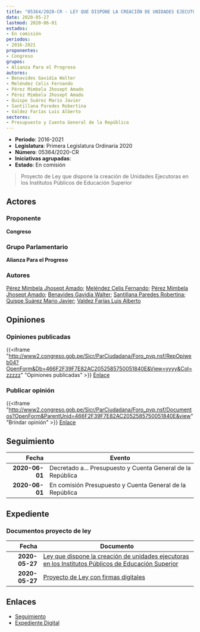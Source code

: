 ```yaml
---
title: "05364/2020-CR - LEY QUE DISPONE LA CREACIÓN DE UNIDADES EJECUTORAS EN LOS INSTITUTOS PÚBLICOS DE EDUCACIÓN SUPERIOR"
date: 2020-05-27
lastmod: 2020-06-01
estados:
- En comisión
periodos:
- 2016-2021
proponentes:
- Congreso
grupos:
- Alianza Para el Progreso
autores:
- Benavides Gavidia Walter
- Meléndez Celis Fernando
- Pérez Mimbela Jhosept Amado
- Pérez Mimbela Jhosept Amado
- Quispe Suárez Mario Javier
- Santillana Paredes Robertina
- Valdez Farías Luis Alberto
sectores:
- Presupuesto y Cuenta General de la República
---
```

- **Periodo**: 2016-2021
- **Legislatura**: Primera Legislatura Ordinaria 2020
- **Número**: 05364/2020-CR
- **Iniciativas agrupadas**: 
- **Estado**: En comisión

> Proyecto de Ley que dispone la creación de Unidades Ejecutoras en los Institutos Públicos de Educación Superior


## Actores

### Proponente

**Congreso**

### Grupo Parlamentario

**Alianza Para el Progreso**

### Autores

[Pérez Mimbela Jhosept Amado](mailto:mailto:jperezm@congreso.gob.pe); [Meléndez Celis Fernando](mailto:mailto:fmelendez@congreso.gob.pe); [Pérez Mimbela Jhosept Amado](mailto:mailto:jperezm@congreso.gob.pe); [Benavides Gavidia Walter](mailto:mailto:wbenavides@congreso.gob.pe); [Santillana Paredes Robertina](mailto:mailto:rsantillana@congreso.gob.pe); [Quispe Suárez Mario Javier](mailto:mailto:yquispe@congreso.gob.pe); [Valdez Farías Luis Alberto](mailto:mailto:lvaldez@congreso.gob.pe)

## Opiniones

### Opiniones publicadas

{{<iframe "http://www2.congreso.gob.pe/Sicr/ParCiudadana/Foro_pvp.nsf/RepOpiweb04?OpenForm&Db=466F2F39F7E82AC2052585750051840E&View=yyyy&Col=zzzzz" "Opiniones publicadas" >}}
[Enlace](http://www2.congreso.gob.pe/Sicr/ParCiudadana/Foro_pvp.nsf/RepOpiweb04?OpenForm&Db=466F2F39F7E82AC2052585750051840E&View=yyyy&Col=zzzzz)

### Publicar opinión

{{<iframe "http://www2.congreso.gob.pe/Sicr/ParCiudadana/Foro_pvp.nsf/Documentos?OpenForm&ParentUnid=466F2F39F7E82AC2052585750051840E&view" "Brindar opinión" >}}
[Enlace](http://www2.congreso.gob.pe/Sicr/ParCiudadana/Foro_pvp.nsf/Documentos?OpenForm&ParentUnid=466F2F39F7E82AC2052585750051840E&view)


## Seguimiento

| Fecha | Evento |
|------:|--------|
| **2020-06-01** | Decretado a... Presupuesto y Cuenta General de la República |
| **2020-06-01** | En comisión Presupuesto y Cuenta General de la República |

## Expediente

### Documentos proyecto de ley

| Fecha | Documento |
|------:|-----------|
| **2020-05-27** | [Ley que dispone la creación de unidades ejecutoras en los Institutos Públicos de Educación Superior](http://www.leyes.congreso.gob.pe/Documentos/2016_2021/Proyectos_de_Ley_y_de_Resoluciones_Legislativas/PL05364_20200527.pdf) |
| **2020-05-27** | [Proyecto de Ley con firmas digitales](http://www.leyes.congreso.gob.pe/Documentos/2016_2021/Proyectos_de_Ley_y_de_Resoluciones_Legislativas/Proyectos_Firmas_digitales/PL05364.pdf) |

## Enlaces

- [Seguimiento](http://www2.congreso.gob.pe/Sicr/TraDocEstProc/CLProLey2016.nsf/f7fff46988ca05b1052578e100829cc7/54a951e8b2c5a568052585750066ff07?OpenDocument)
- [Expediente Digital](http://www2.congreso.gob.pe/Sicr/TraDocEstProc/Expvirt_2011.nsf/visbusqptramdoc1621/05364?opendocument)

